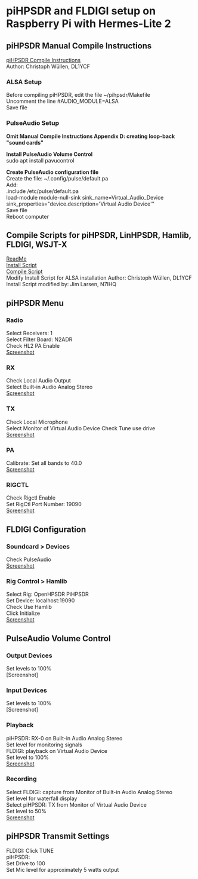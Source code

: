 # piHPSDR and FLDIGI setup on Raspberry Pi with Hermes-Lite 2

## piHPSDR Manual Compile Instructions
[piHPSDR Compile Instructions](https://github.com/n7ihq/piHPSDR/blob/main/piHPSDR%20Compile.pdf)  
Author: Christoph Wüllen, DL1YCF  

### ALSA Setup
Before compiling piHPSDR, edit the file ~/pihpsdr/Makefile  
Uncomment the line #AUDIO_MODULE=ALSA  
Save file

### PulseAudio Setup
**Omit Manual Compile Instructions Appendix D: creating loop-back "sound cards"**

**Install PulseAudio Volume Control**  
sudo apt install pavucontrol  

**Create PulseAudio configuration file**  
Create the file: ~/.config/pulse/default.pa  
Add:  
.include /etc/pulse/default.pa  
load-module module-null-sink sink_name=Virtual_Audio_Device sink_properties="device.description='Virtual Audio Device'"  
Save file  
Reboot computer

## Compile Scripts for piHPSDR, LinHPSDR, Hamlib, FLDIGI, WSJT-X
[ReadMe](https://github.com/n7ihq/piHPSDR/blob/main/Scripts/ReadMe.txt)  
[Install Script](https://github.com/n7ihq/piHPSDR/blob/main/Scripts/install.sh)  
[Compile Script](https://github.com/n7ihq/piHPSDR/blob/main/Scripts/compile.sh)  
Modify Install Script for ALSA installation
Author: Christoph Wüllen, DL1YCF  
Install Script modified by: Jim Larsen, N7IHQ

## piHPSDR Menu
### Radio
Select Receivers: 1  
Select Filter Board: N2ADR  
Check HL2 PA Enable  
[Screenshot](https://github.com/n7ihq/piHPSDR/blob/main/Screenshots/piHPSDR%20Radio.png)  
### RX
Check Local Audio Output  
Select Built-in Audio Analog Stereo  
[Screenshot](https://github.com/n7ihq/piHPSDR/blob/main/Screenshots/piHPSDR%20RX.png)  
### TX
Check Local Microphone  
Select Monitor of Virtual Audio Device 
Check Tune use drive  
[Screenshot](https://github.com/n7ihq/piHPSDR/blob/main/Screenshots/piHPSDR%20TX.png)  
### PA
Calibrate: Set all bands to 40.0  
[Screenshot](https://github.com/n7ihq/piHPSDR/blob/main/Screenshots/piHPSDR%20PA.png)  
### RIGCTL
Check Rigctl Enable  
Set RigCtl Port Number: 19090  
[Screenshot](https://github.com/n7ihq/piHPSDR/blob/main/Screenshots/piHPSDR%20RIGCTL.png)  

## FLDIGI Configuration
### Soundcard > Devices
Check PulseAudio  
[Screenshot](https://github.com/n7ihq/piHPSDR/blob/main/Screenshots/FLDIGI%20Sound.png)  
### Rig Control > Hamlib
Select Rig: OpenHPSDR PiHPSDR  
Set Device: localhost:19090  
Check Use Hamlib  
Click Initialize  
[Screenshot](https://github.com/n7ihq/piHPSDR/blob/main/Screenshots/FLDIGI%20Hamlib.png)  

## PulseAudio Volume Control
### Output Devices
Set levels to 100%  
[Screenshot]
### Input Devices
Set levels to 100%  
[Screenshot]
### Playback
piHPSDR: RX-0 on Built-in Audio Analog Stereo  
Set level for monitoring signals  
FLDIGI: playback on Virtual Audio Device  
Set level to 100%  
[Screenshot](https://github.com/n7ihq/piHPSDR/blob/main/Screenshots/PulseAudio%20Playback.png)  
### Recording
Select FLDIGI: capture from Monitor of Built-in Audio Analog Stereo  
Set level for waterfall display  
Select piHPSDR: TX from Monitor of Virtual Audio Device  
Set level to 50%  
[Screenshot](https://github.com/n7ihq/piHPSDR/blob/main/Screenshots/PulseAudio%20Recording.png)  

## piHPSDR Transmit Settings
FLDIGI: Click TUNE  
piHPSDR:  
Set Drive to 100  
Set Mic level for approximately 5 watts output  
